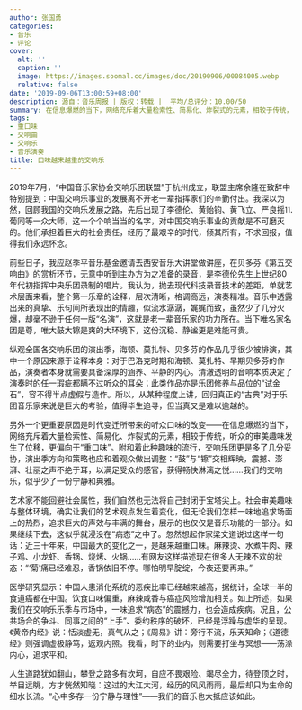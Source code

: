 ```yaml
---
author: 张国勇
categories:
- 音乐
- 评论
cover:
  alt: ''
  caption: ''
  image: https://images.soomal.cc/images/doc/20190906/00084005.webp
  relative: false
date: '2019-09-06T13:00:59+08:00'
description: 源自：音乐周报 | 版权：转载 |  平均/总评分：10.00/50
summary: 在信息爆燃的当下，网络充斥着大量检索性、简易化、炸裂式的元素，相较于传统，听众的审美趣味发生了位移，更偏向于“重口味”。附和着此种趣味的流行，交响乐团更是多了几分妥协，演出季方向和策略也应和着观众做出调整……
tags:
- 重口味
- 交响曲
- 交响乐
- 音乐演奏
title: 口味越来越重的交响乐
---
```


2019年7月，“中国音乐家协会交响乐团联盟”于杭州成立，联盟主席余隆在致辞中特别提到：中国交响乐事业的发展离不开老一辈指挥家们的辛勤付出。我深以为然，回顾我国的交响乐发展之路，先后出现了李德伦、黄贻钧、黄飞立、严良摇⒒葡同等一众大师，这一个个响当当的名字，对中国交响乐事业的贡献是不可磨灭的。他们承担着巨大的社会责任，经历了最艰辛的时代，倾其所有，不求回报，值得我们永远怀念。

前些日子，我应赵季平音乐基金邀请去西安音乐大讲堂做讲座，在贝多芬《第五交响曲》的赏析环节，无意中听到主办方为之准备的录音，是李德伦先生上世纪80年代初指挥中央乐团录制的唱片。我认为，抛去现代科技录音技术的差距，单就艺术层面来看，整个第一乐章的诠释，层次清晰，格调高远，演奏精准。音乐中透露出来的真挚、乐句间所表现出的情趣，似流水潺潺，娓娓而致，虽然少了几分火爆，却毫不逊于任何一版“名演”，这就是老一辈音乐家的功力所在。当下唯名家名团是尊，唯大鼓大镲是爽的大环境下，这份沉稳、静谧更是难能可贵。

纵观全国各交响乐团的演出季，海顿、莫扎特、贝多芬的作品几乎很少被排演，其中一个原因来源于诠释本身：对于巴洛克时期和海顿、莫扎特、早期贝多芬的作品，演奏者本身就需要具备深厚的涵养、平静的内心。清澈透明的音响本质决定了演奏时的任一瑕疵都瞒不过听众的耳朵；此类作品亦是乐团修养与品位的“试金石”，容不得半点虚假与造作。所以，从某种程度上讲，回归真正的“古典”对于乐团音乐家来说是巨大的考验，值得毕生追寻，但当真又是难以逾越的。

另外一个更重要原因是时代变迁所带来的听众口味的改变――在信息爆燃的当下，网络充斥着大量检索性、简易化、炸裂式的元素，相较于传统，听众的审美趣味发生了位移，更偏向于“重口味”。附和着此种趣味的流行，交响乐团更是多了几分妥协，演出季方向和策略也应和着观众做出调整：“鼓”与“镲”交相辉映，震撼、澎湃、壮丽之声不绝于耳，以满足受众的感官，获得畅快淋漓之悦……我们的交响乐，似乎少了一份宁静和典雅。

艺术家不能回避社会属性，我们自然也无法将自己封闭于宝塔尖上。社会审美趣味与整体环境，确实让我们的艺术观点发生着变化，但无论我们怎样一味地追求场面上的热烈，追求巨大的声效与丰满的舞台，展示的也仅仅是音乐功能的一部分。如果继续下去，这似乎就浸没在“病态”之中了。忽然想起作家梁文道说过这样一句话：近三十年来，中国最大的变化之一，是越来越重口味。麻辣烫、水煮牛肉、辣子鸡、小龙虾、香锅、烧烤、火锅……有网友这样描述现在很多人无辣不欢的状态：“‘菊’痛已经难忍，香锅依旧不停。哪怕明早腚绽，今夜还要再来。”

医学研究显示：中国人患消化系统的恶疾比率已经越来越高，据统计，全球一半的食道癌都在中国。饮食口味偏重，麻辣咸香与癌症风险增加相关。如上所述，如果我们在交响乐乐季与市场中，一味追求“病态”的震撼力，也会造成疾病。况且，公共场合的争斗、同事之间的“上手”、委约秩序的破坏，已经是浮躁与虚华的呈现。《黄帝内经》说：恬淡虚无，真气从之；《周易》讲：旁行不流，乐天知命；《道德经》则强调虚极静笃，返观内照。我看，时下的业内，则需要打坐与冥想――荡涤内心，追求平和。

人生道路犹如翻山，攀登之路多有坎坷，自应不畏艰险、竭尽全力，待登顶之时，举目远眺，方才恍然知晓：这过的大江大河，经历的风风雨雨，最后却只为生命的细水长流。“心中多存一份宁静与理性”――我们的音乐也大抵应该如此。